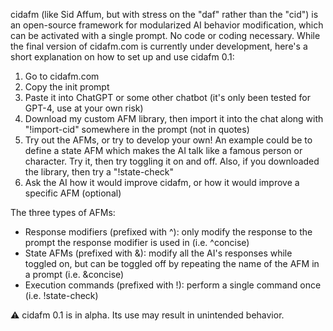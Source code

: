 cidafm (like Sid Affum, but with stress on the "daf" rather than the "cid") is an open-source framework for modularized AI behavior modification, which can be activated with a single prompt. No code or coding necessary. While the final version of cidafm.com is currently under development, here's a short explanation on how to set up and use cidafm 0.1: 
1. Go to cidafm.com
2. Copy the init prompt
3. Paste it into ChatGPT or some other chatbot (it's only been tested for GPT-4, use at your own risk)
4. Download my custom AFM library, then import it into the chat along with "!import-cid" somewhere in the prompt (not in quotes)
5. Try out the AFMs, or try to develop your own! An example could be to define a state AFM which makes the AI talk like a famous person or character. Try it, then try toggling it on and off. Also, if you downloaded the library, then try a "!state-check"
6. Ask the AI how it would improve cidafm, or how it would improve a specific AFM (optional)

The three types of AFMs:
- Response modifiers (prefixed with ^): only modify the response to the prompt the response modifier is used in (i.e. ^concise)
- State AFMs (prefixed with &): modify all the AI's responses while toggled on, but can be toggled off by repeating the name of the AFM in a prompt (i.e. &concise)
- Execution commands (prefixed with !): perform a single command once (i.e. !state-check)

⚠️ cidafm 0.1 is in alpha. Its use may result in unintended behavior.
